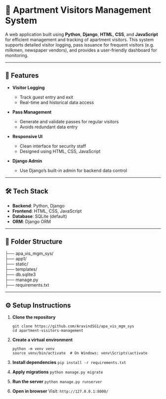 # 🏢 Apartment Visitors Management System

A web application built using **Python**, **Django**, **HTML**, **CSS**, and **JavaScript** for efficient management and tracking of apartment visitors. This system supports detailed visitor logging, pass issuance for frequent visitors (e.g. milkmen, newspaper vendors), and provides a user-friendly dashboard for monitoring.

---

## 🚀 Features

- **Visitor Logging**
  - Track guest entry and exit
  - Real-time and historical data access

- **Pass Management**
  - Generate and validate passes for regular visitors
  - Avoids redundant data entry

- **Responsive UI**
  - Clean interface for security staff
  - Designed using HTML, CSS, JavaScript

- **Django Admin**
  - Use Django’s built-in admin for backend data control

---

## 🛠️ Tech Stack

- **Backend**: Python, Django  
- **Frontend**: HTML, CSS, JavaScript  
- **Database**: SQLite (default)  
- **ORM**: Django ORM  

---

## 📁 Folder Structure

├── apa_vis_mgm_sys/  
├── app1/  
├── static/  
├── templates/  
├── db.sqlite3  
├── manage.py  
├── requirements.txt  


---

## ⚙️ Setup Instructions

1. **Clone the repository**
   ```
   git clone https://github.com/AravindSG1/apa_vis_mgm_sys
   cd apartment-visitors-management
   ```

2. **Create a virtual environment**
    ```
    python -m venv venv
    source venv/bin/activate  # On Windows: venv\Scripts\activate
    ```

3. **Install dependencies**
    `pip install -r requirements.txt`

4. **Apply migrations**
    `python manage.py migrate`

5. **Run the server**
    `python manage.py runserver`

6. **Open in browser**
    Visit: `http://127.0.0.1:8000/`